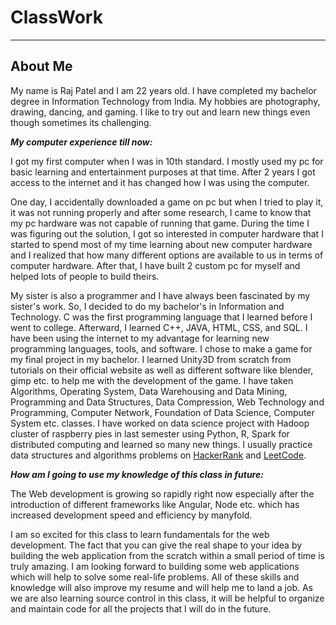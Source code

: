 # ClassWork
---
## About Me

My name is Raj Patel and I am 22 years old. I have completed my bachelor degree in Information Technology from India. My hobbies are photography, drawing, dancing, and gaming. I like to try out and learn new things even though sometimes its challenging.

**_My computer experience till now:_**

I got my first computer when I was in 10th standard. I mostly used my pc for basic learning and entertainment purposes at that time. After 2 years I got access to the internet and it has changed how I was using the computer.

One day, I accidentally downloaded a game on pc but when I tried to play it, it was not running properly and after some research, I came to know that my pc hardware was not capable of running that game. During the time I was figuring out the solution, I got so interested in computer hardware that I started to spend most of my time learning about new computer hardware and I realized that how many different options are available to us in terms of computer hardware. After that, I have built 2 custom pc for myself and helped lots of people to build theirs.

My sister is also a programmer and I have always been fascinated by my sister's work. So, I decided to do my bachelor's in Information and Technology. C was the first programming language that I learned before I went to college. Afterward, I learned C++, JAVA, HTML, CSS, and SQL. I have been using the internet to my advantage for learning new programming languages, tools, and software. I chose to make a game for my final project in my bachelor. I learned Unity3D from scratch from tutorials on their official website as well as different software like blender, gimp etc. to help me with the development of the game. I have taken Algorithms, Operating System, Data Warehousing and Data Mining, Programming and Data Structures, Data Compression, Web Technology and Programming, Computer Network, Foundation of Data Science, Computer System etc. classes. I have worked on data science project with Hadoop cluster of raspberry pies in last semester using Python, R, Spark for distributed computing and learned so many new things. I usually practice data structures and algorithms problems on [HackerRank](https://www.hackerrank.com) and [LeetCode](https://www.leetcode.com).

**_How am I going to use my knowledge of this class in future:_**

The Web development is growing so rapidly right now especially after the introduction of different frameworks like Angular, Node etc. which has increased development speed and efficiency by manyfold. 

I am so excited for this class to learn fundamentals for the web development. The fact that you can give the real shape to your idea by building the web application from the scratch within a small period of time is truly amazing. I am looking forward to building some web applications which will help to solve some real-life problems. All of these skills and knowledge will also improve my resume and will help me to land a job. As we are also learning source control in this class, it will be helpful to organize and maintain code for all the projects that I will do in the future. 
